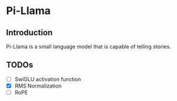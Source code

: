 # Pi-Llama
## Introduction
Pi-Llama is a small language model that is capable of telling stories.
## TODOs
- [ ] SwiGLU activation function
- [x] RMS Normalization
- [ ] RoPE
